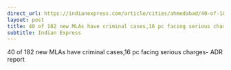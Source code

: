 ```yaml
---
direct_url: https://indianexpress.com/article/cities/ahmedabad/40-of-182-new-mlas-have-criminal-cases16-pc-facing-serious-charges-adr-report-8319070/
layout: post
title: 40 of 182 new MLAs have criminal cases,16 pc facing serious charges- ADR report
subtitle: Indian Express
---
```


40 of 182 new MLAs have criminal cases,16 pc facing serious charges- ADR report